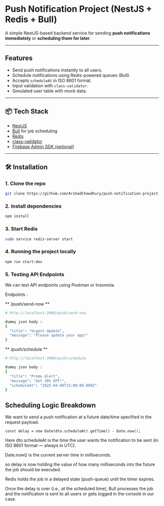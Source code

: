 # Push Notification Project (NestJS + Redis + Bull)

A simple NestJS-based backend service for sending **push notifications immediately** or **scheduling them for later**.

---

## Features

- Send push notifications instantly to all users.
- Schedule notifications using Redis-powered queues (Bull).
- Accepts `scheduleAt` in ISO 8601 format.
- Input validation with `class-validator`.
- Simulated user table with mock data.

---

## 📦 Tech Stack

- [NestJS](https://nestjs.com/)
- [Bull](https://github.com/OptimalBits/bull) for job scheduling
- [Redis](https://redis.io/)
- [class-validator](https://github.com/typestack/class-validator)
- [Firebase Admin SDK (optional)](https://firebase.google.com/docs/admin/setup)

---

## 🛠️ Installation

### 1. Clone the repo

```bash
git clone https://github.com/ArshadChowdhury/push-notification-project
```

### 2. Install dependencies

```bash
npm install
```

### 3. Start Redis

```bash
sudo service redis-server start
```

### 4. Running the project locally

```bash
npm run start:dev
```

### 5. Testing API Endpoints

We can test API endpoints using Postman or Insomnia.

Endpoints :


** /push/send-now **

```bash
# http://localhost:3000/push/send-now

dummy json body : 
{
  "title": "Urgent Update",
  "message": "Please update your app!"
}

```

** /push/schedule **

```bash
# http://localhost:3000/push/schedule

dummy json body : 
{
  "title": "Promo Alert",
  "message": "Get 20% OFF!",
  "scheduleAt": "2025-04-09T15:08:00.000Z"
}

```

## Scheduling Logic Breakdown

We want to send a push notification at a future date/time specified in the request payload. 

```
const delay = new Date(dto.scheduleAt).getTime() - Date.now();
```

Here dto.scheduleAt is the time the user wants the notification to be sent (in ISO 8601 format — always in UTC).

Date.now() is the current server time in milliseconds.

so delay is now holding the value of how many milliseconds into the future the job should be executed.

Redis holds the job in a delayed state (push-queue) until the timer expires.

Once the delay is over (i.e., at the scheduled time), Bull processes the job and the notification is sent to all users or gets logged in the console in our case.



